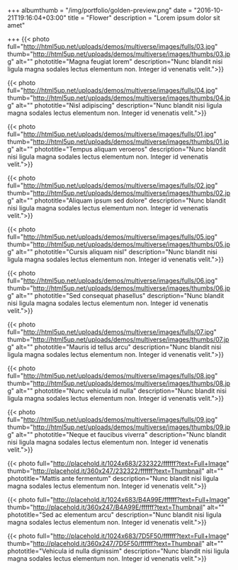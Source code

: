+++
albumthumb = "/img/portfolio/golden-preview.png"
date = "2016-10-21T19:16:04+03:00"
title = "Flower"
description = "Lorem ipsum dolor sit amet"

+++
{{< photo full="http://html5up.net/uploads/demos/multiverse/images/fulls/03.jpg" thumb="http://html5up.net/uploads/demos/multiverse/images/thumbs/03.jpg" alt="" phototitle="Magna feugiat lorem" description="Nunc blandit nisi ligula magna sodales lectus elementum non. Integer id venenatis velit.">}}

{{< photo full="http://html5up.net/uploads/demos/multiverse/images/fulls/04.jpg" thumb="http://html5up.net/uploads/demos/multiverse/images/thumbs/04.jpg" alt="" phototitle="Nisl adipiscing" description="Nunc blandit nisi ligula magna sodales lectus elementum non. Integer id venenatis velit.">}}

{{< photo full="http://html5up.net/uploads/demos/multiverse/images/fulls/01.jpg" thumb="http://html5up.net/uploads/demos/multiverse/images/thumbs/01.jpg" alt="" phototitle="Tempus aliquam veroeros" description="Nunc blandit nisi ligula magna sodales lectus elementum non. Integer id venenatis velit.">}}

{{< photo full="http://html5up.net/uploads/demos/multiverse/images/fulls/02.jpg" thumb="http://html5up.net/uploads/demos/multiverse/images/thumbs/02.jpg" alt="" phototitle="Aliquam ipsum sed dolore" description="Nunc blandit nisi ligula magna sodales lectus elementum non. Integer id venenatis velit.">}}

{{< photo full="http://html5up.net/uploads/demos/multiverse/images/fulls/05.jpg" thumb="http://html5up.net/uploads/demos/multiverse/images/thumbs/05.jpg" alt="" phototitle="Cursis aliquam nisl" description="Nunc blandit nisi ligula magna sodales lectus elementum non. Integer id venenatis velit.">}}

{{< photo full="http://html5up.net/uploads/demos/multiverse/images/fulls/06.jpg" thumb="http://html5up.net/uploads/demos/multiverse/images/thumbs/06.jpg" alt="" phototitle="Sed consequat phasellus" description="Nunc blandit nisi ligula magna sodales lectus elementum non. Integer id venenatis velit.">}}

{{< photo full="http://html5up.net/uploads/demos/multiverse/images/fulls/07.jpg" thumb="http://html5up.net/uploads/demos/multiverse/images/thumbs/07.jpg" alt="" phototitle="Mauris id tellus arcu" description="Nunc blandit nisi ligula magna sodales lectus elementum non. Integer id venenatis velit.">}}

{{< photo full="http://html5up.net/uploads/demos/multiverse/images/fulls/08.jpg" thumb="http://html5up.net/uploads/demos/multiverse/images/thumbs/08.jpg" alt="" phototitle="Nunc vehicula id nulla" description="Nunc blandit nisi ligula magna sodales lectus elementum non. Integer id venenatis velit.">}}

{{< photo full="http://html5up.net/uploads/demos/multiverse/images/fulls/09.jpg" thumb="http://html5up.net/uploads/demos/multiverse/images/thumbs/09.jpg" alt="" phototitle="Neque et faucibus viverra" description="Nunc blandit nisi ligula magna sodales lectus elementum non. Integer id venenatis velit.">}}

{{< photo full="http://placehold.it/1024x683/232322/ffffff?text=Full+Image" thumb="http://placehold.it/360x247/232322/ffffff?text=Thumbnail" alt="" phototitle="Mattis ante fermentum" description="Nunc blandit nisi ligula magna sodales lectus elementum non. Integer id venenatis velit.">}}

{{< photo full="http://placehold.it/1024x683/B4A99E/ffffff?text=Full+Image" thumb="http://placehold.it/360x247/B4A99E/ffffff?text=Thumbnail" alt="" phototitle="Sed ac elementum arcu" description="Nunc blandit nisi ligula magna sodales lectus elementum non. Integer id venenatis velit.">}}

{{< photo full="http://placehold.it/1024x683/7D5F50/ffffff?text=Full+Image" thumb="http://placehold.it/360x247/7D5F50/ffffff?text=Thumbnail" alt="" phototitle="Vehicula id nulla dignissim" description="Nunc blandit nisi ligula magna sodales lectus elementum non. Integer id venenatis velit.">}}